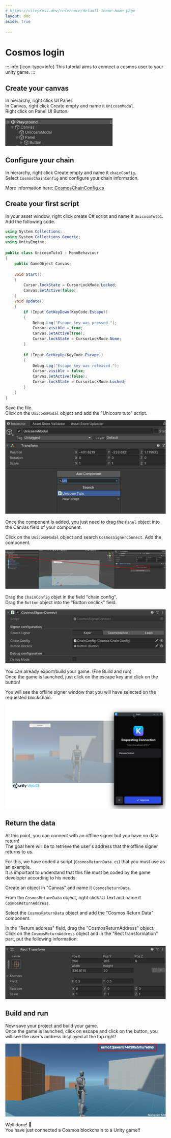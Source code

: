 ```yaml
---
# https://vitepress.dev/reference/default-theme-home-page
layout: doc
aside: true
 
---
```


# Cosmos login
::: info {icon-type=info}
This tutorial aims to connect a cosmos user to your unity game.
:::
 

## Create your canvas

In hierarchy, right click <Badge type="info" text="->" /> UI <Badge type="info" text="->" /> Panel.  
In Canvas, right click <Badge type="info" text="->" /> Create empty and name it ```UnicosmModal```.  
Right click on Panel <Badge type="info" text="->" /> UI <Badge type="info" text="->" /> Button.  

![An image](img/tuto3.png) 
 
## Configure your chain

In hierarchy, right click <Badge type="info" text="->" /> Create empty and name it ```chainConfig```.  
Select ```CosmosChainConfig``` and configure your chain information.

More information here: [CosmosChainConfig.cs](/scripts/CosmosChainConfig.cs.html) 

## Create your first script

In your asset window, right click <Badge type="info" text="->" /> create C# script and name it ```UnicosmTuto1```.  
Add the following code.  

```c#
using System.Collections;
using System.Collections.Generic;
using UnityEngine;

public class UnicosmTuto1 : MonoBehaviour
{
    public GameObject Canvas;

    void Start()
    {
        Cursor.lockState = CursorLockMode.Locked;
        Canvas.SetActive(false); 
    }
    void Update()
    {
        if (Input.GetKeyDown(KeyCode.Escape))
        {
            Debug.Log("Escape key was pressed.");
            Cursor.visible = true;
            Canvas.SetActive(true); 
            Cursor.lockState = CursorLockMode.None;            
        }

        if (Input.GetKeyUp(KeyCode.Escape))
        {
            Debug.Log("Escape key was released.");
            Cursor.visible = false;
            Canvas.SetActive(false); 
            Cursor.lockState = CursorLockMode.Locked;
        }
    }
}
```

Save the file.  
Click on the ```UnicosmModal``` object and add the "Unicosm tuto" script.  

![An image](img/tuto4.png) 

Once the component is added, you just need to drag the ```Panel``` object into the Canvas field of your component.  
 
Click on the ```UnicosmModal``` object and search ```CosmosSignerConnect```. 
Add the component.  

![An image](img/tuto5.png) 

Drag the ```ChainConfig``` objet in the field "chain config".  
Drag the ```Button``` object into the "Button onclick" field.  

![An image](img/tuto6.png) 

You can already export/build your game. (File <Badge type="info" text="->" /> Build and run)  
Once the game is launched, just click on the escape key and click on the button!  

You will see the offline signer window that you will have selected on the requested blockchain.  

![An image](img/tuto7.png) 

## Return the data

At this point, you can connect with an offline signer but you have no data return!  
The goal here will be to retrieve the user's address that the offline signer returns to us.  

For this, we have coded a script (```CosmosReturnData.cs```) that you must use as an example.   
It is important to understand that this file must be coded by the game developer according to his needs.  

Create an object in "Canvas" and name it ```CosmosReturnData```.  

From the ```CosmosReturnData``` object, right click <Badge type="info" text="->" /> UI <Badge type="info" text="->" /> Text and name it ```CosmosReturnAddress```.  

Select the ```CosmosReturnData``` object and add the "Cosmos Return Data" component.  

In the "Return address" field, drag the "CosmosReturnAddress" object.  
Click on the ```CosmosReturnAddress``` object and in the "Rect transformation" part, put the following information:  

![An image](img/tuto8.png) 

## Build and run

Now save your project and build your game.  
Once the game is launched, click on escape and click on the button, you will see the user's address displayed at the top right!


![An image](img/tuto9.png)

Well done! 🎉  
You have just connected a Cosmos blockchain to a Unity game!!